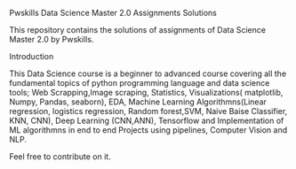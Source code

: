 Pwskills Data Science Master 2.0 Assignments Solutions

This repository contains the  solutions of assignments of Data Science Master 2.0 by Pwskills.

Introduction

This Data Science course is a beginner to  advanced course covering all the fundamental topics of python programming language and data science tools; Web Scrapping,Image scraping, Statistics, Visualizations( matplotlib, Numpy, Pandas, seaborn), EDA, Machine Learning Algorithmns(Linear regression, logistics regression, Random forest,SVM, Naive Baise Classifier, KNN, CNN), Deep Learning (CNN,ANN), Tensorflow and Implementation of ML algorithmns in end to end Projects using pipelines, Computer Vision and NLP.




Feel free to contribute on it. 
